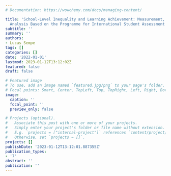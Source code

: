 ```yaml
---
# Documentation: https://wowchemy.com/docs/managing-content/

title: 'School-Level Inequality and Learning Achievement: Measurement, Theory, and
  Analysis Based on the Programme for International Student Assessment (PISA)'
subtitle: ''
summary: ''
authors:
- Lucas Sempe
tags: []
categories: []
date: '2022-01-01'
lastmod: 2023-01-12T13:12:02Z
featured: false
draft: false

# Featured image
# To use, add an image named `featured.jpg/png` to your page's folder.
# Focal points: Smart, Center, TopLeft, Top, TopRight, Left, Right, BottomLeft, Bottom, BottomRight.
image:
  caption: ''
  focal_point: ''
  preview_only: false

# Projects (optional).
#   Associate this post with one or more of your projects.
#   Simply enter your project's folder or file name without extension.
#   E.g. `projects = ["internal-project"]` references `content/project/deep-learning/index.md`.
#   Otherwise, set `projects = []`.
projects: []
publishDate: '2023-01-12T13:12:01.887355Z'
publication_types:
- '7'
abstract: ''
publication: ''
---
```

